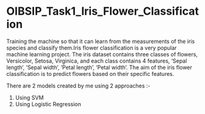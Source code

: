 # OIBSIP_Task1_Iris_Flower_Classification

Training the machine so that it can learn from the measurements of the iris species and classify them.Iris flower classification is a very popular machine learning project. The iris dataset contains three classes of flowers, Versicolor, Setosa, Virginica, and each class contains 4 features, ‘Sepal length’, ‘Sepal width’, ‘Petal length’, ‘Petal width’. The aim of the iris flower classification is to predict flowers based on their specific features.

There are 2 models created by me using 2 approaches :-
 1. Using SVM
 2. Using Logistic Regression
